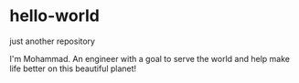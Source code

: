 # hello-world
just another repository

I'm Mohammad. An engineer with a goal to serve the world and help make life better on this beautiful planet!

